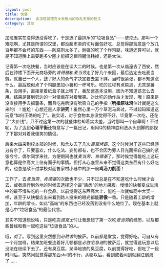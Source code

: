 ```yaml
---
layout: post
title: 快餐
description:  由加班餐德克士发散出的杂乱无章的短文
category: 其他
---
```


加班餐实在没得选没得吃了，于是选了最排斥的“垃圾食品”——*德克士*。那叫一个难吃啊，尤其是所谓的汉堡，都没超市卖的切片面包好吃，总觉得那玩意是个放几百年都不会坏的东西——防腐剂太多了。勉强的吃了个炸鸡腿，味道还算可以，就是不知道晚上需要跑多少圈才能把这根鸡腿消耗掉，还是太油。

记得第一次吃快餐，当时应该是在读大二的时候。也是第一次从临潼去了西安，然后在钟楼下面开元商场旁的*肯德基*和*麦当劳*走了好几个来回，最后选定去吃麦当劳。就自已一个人，鼓了好大的勇气才决定要去尝下鲜。当时很紧张，都不知道点什么，最后貌似点了个鸡腿堡加小薯和一杯可乐。吃的过程有点尴尬，尤其是薯条，没用手，直接拿着纸盒子就上嘴了，番茄酱基本没用，因为不知道该怎么去用。结果是暼到旁边的一对情侣在对着我笑。对比吃的动作后才发现，哦！原来是没直接用手去抓薯条，而且吃完后没有吮吸自己的手指（**吮指原味鸡**估计就是这么来的）！尴尬！心想还是人家**讲究**！虽然心里一万个草泥马奔过，不过起码知道这玩意“如何正确的吃了”。说实话，对于食物本身没觉得不好，毕竟第一次吃，还花了“大价钱”，只不过这第一次的就餐体检却着实太差，当时那叫一个自卑啊！不过呢，为了达到**心理平衡**还特意写了一篇日记，用阿Q的精神胜利法从头到脚的鄙视了下那对对着我傻笑的情侣。

后来大四来到校本部的时候，和舍友去了几次*百富烤霸*，这个时候对于这些已经游刃有余了，只要喜欢，什么吃法、姿势都有，也不会因为旁人目光而把自己搞的紧张兮兮。偶尔同学来往，方便期间也就*麦当劳*、*肯德基*了。那时候觉得能吃上这玩意也算是件高大上倍有面子的事情。但打从心底里从来不觉得这类东西有什么好吃的，也总是敌不过学校对面鲁家村小巷中的那一碗**鸡汤刀削面**！

工作了，去*麦当劳*、*肯德基*的次数也不少，只不过总是在不知道吃什么时候才会去，或者旅行到外地的时候去选择这个最“熟悉”的地方果腹。慢慢的快餐变成生活中的最不惜头吃的一样食品。以前觉得这东西高大上，能吃一次就如同中大奖一样，甚至于从快餐店出来看到路人投来的眼光都能**骄傲**一番。只是随着工龄的增加，年龄的增长，如此“高端”的东西也已经没落到没有什么地位了。现在基本上就是心中“垃圾食品”的最佳代言。

其实不知道想说啥，只是吃完*德克士*时让我想起了第一次吃*麦当劳*的经历，以及那些曾经和我一起吃这些“垃圾食品”的人。

哦，对了。写到这里突然想到*必胜客*的披萨。以前都是堂食，觉得好吃。可自从有一个月加班，结果加班餐连着好几顿都是*必胜宅急送*的披萨后，就觉得这玩意以后没法在继续下去了。还有臭豆腐，龙泽地铁的臭豆腐，以前觉得好吃，但吃了一段时间后，突然间就觉得那东西*shit*的不行，从哪以后，看到或着闻到就翻江倒海了……


